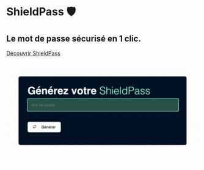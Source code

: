 # ShieldPass 🛡️
## Le mot de passe sécurisé en 1 clic.

[Découvrir ShieldPass](https://euphonious-centaur-36b92b.netlify.app/)
![demo](images/demo.gif)
